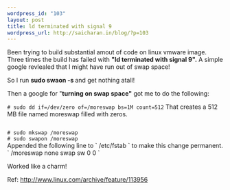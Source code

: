 ```yaml
--- 
wordpress_id: "103"
layout: post
title: ld terminated with signal 9
wordpress_url: http://saicharan.in/blog/?p=103
---
```

Been trying to build substantial amout of code on linux vmware image. Three times the build has failed with <strong>"ld terminated with signal 9".</strong> A simple google revlealed that I might have run out of swap space!

So I run <strong>sudo swaon -s </strong>and get nothing atall!

Then a google for "<strong>turning on swap space"</strong> got me to do the following:

` # sudo dd if=/dev/zero of=/moreswap bs=1M count=512 `
That creates a 512 MB file named moreswap filled with zeros.

<code>
# sudo mkswap /moreswap
# sudo swapon /moreswap
</code>
Appended the following line to ` /etc/fstab ` to make this change permanent.
` /moreswap none swap sw 0 0 `

Worked like a charm!

Ref: <a href="http://www.linux.com/archive/feature/113956" target="_blank">http://www.linux.com/archive/feature/113956</a>
